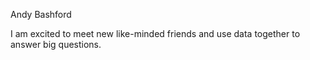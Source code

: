 Andy Bashford

I am excited to meet new like-minded friends and use data together to answer big questions.
